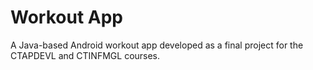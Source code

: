 # Workout App 

A Java-based Android workout app developed as a final project for the CTAPDEVL and CTINFMGL courses.
